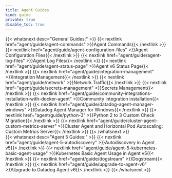 ```yaml
---
title: Agent Guides
kind: guide
private: true
disable_toc: true
---
```


{{< whatsnext desc="General Guides:" >}}
    {{< nextlink href="agent/guide/agent-commands" >}}Agent Commands{{< /nextlink >}}
    {{< nextlink href="agent/guide/agent-configuration-files" >}}Agent Configuration Files{{< /nextlink >}}
    {{< nextlink href="agent/guide/agent-log-files" >}}Agent Log Files{{< /nextlink >}}
    {{< nextlink href="agent/guide/agent-status-page" >}}Agent v6 Status Page{{< /nextlink >}}
    {{< nextlink href="agent/guide/integration-management" >}}Integration Management{{< /nextlink >}}
    {{< nextlink href="agent/guide/network" >}}Network Traffic{{< /nextlink >}}
    {{< nextlink href="agent/guide/secrets-management" >}}Secrets Management{{< /nextlink >}}
    {{< nextlink href="agent/guide/community-integrations-installation-with-docker-agent" >}}Community integration installation{{< /nextlink >}}
    {{< nextlink href="agent/guide/datadog-agent-manager-windows" >}}Datadog Agent Manager for Windows{{< /nextlink >}}
    {{< nextlink href="agent/guide/python-3" >}}Python 2 to 3 Custom Check Migration{{< /nextlink >}}
    {{< nextlink href="agent/guide/cluster-agent-custom-metrics-server" >}}Cluster Agent and Horizontal Pod Autoscaling: Custom Metrics Server{{< /nextlink >}}
{{< /whatsnext >}}
<br>
{{< whatsnext desc="Agent 5 Guides:" >}}
    {{< nextlink href="agent/guide/agent-5-autodiscovery" >}}Autodiscovery in Agent v5{{< /nextlink >}}
    {{< nextlink href="agent/guide/agent-5-kubernetes-basic-agent-usage" >}}Kubernetes Basic Agent Usage in Agent v5{{< /nextlink >}}
    {{< nextlink href="agent/guide/dogstream" >}}Dogstream{{< /nextlink >}}
    {{< nextlink href="agent/guide/upgrade-to-agent-v6" >}}Upgrade to Datadog Agent v6{{< /nextlink >}}
{{< /whatsnext >}}
